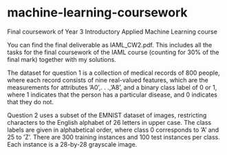 # machine-learning-coursework
Final coursework of Year 3 Introductory Applied Machine Learning course

You can find the final deliverable as IAML_CW2.pdf. This includes all the tasks for the final coursework of the IAML course (counting for 30% of the final mark) together with my 
solutions.

The dataset for question 1 is a collection of medical records of 800 people, where each record consists of nine real-valued features, which are the measurements for attributes 
’A0’,. . .,’A8’, and a binary class label of 0 or 1, where 1 indicates that the person has a particular disease, and 0 indicates that they do not.

Question 2  uses a subset of the EMNIST dataset of images, restricting characters to the English alphabet of 26 letters in upper case. The class labels are given in alphabetical 
order, where class 0 corresponds to ’A’ and 25 to ’Z’. There are 300 training instances and 100 test instances per class. Each instance is a 28-by-28 grayscale image.
